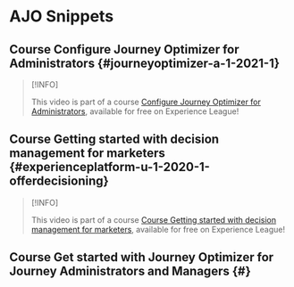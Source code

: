 # AJO Snippets

## Course Configure Journey Optimizer for Administrators {#journeyoptimizer-a-1-2021-1}

>[!INFO]
>
> This video is part of a course [Configure Journey Optimizer for Administrators](https://experienceleague.adobe.com/docs/courses/using/journeyoptimizer-a-1-2021-1.html), available for free on Experience League!

## Course Getting started with decision management for marketers {#experienceplatform-u-1-2020-1-offerdecisioning}

>[!INFO]
>
> This video is part of a course [Course Getting started with decision management for marketers](https://experienceleague.adobe.com/docs/courses/using/experienceplatform-u-1-2020-1-offerdecisioning.html?lang=en), available for free on Experience League!

## Course Get started with Journey Optimizer for Journey Administrators and Managers {#}